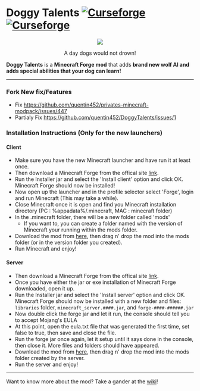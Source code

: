 Doggy Talents [![Curseforge](http://cf.way2muchnoise.eu/full_doggy-talents_downloads.svg)](https://minecraft.curseforge.com/projects/doggy-talents) [![Curseforge](http://cf.way2muchnoise.eu/versions/For%20MC_doggy-talents_all.svg)](https://minecraft.curseforge.com/projects/doggy-talents)
===========

<p align="center"><img src="https://github.com/ProPercivalalb/DoggyTalents/blob/master/images/logo.PNG"></p>
<p align="center">A day dogs would not drown!</p>

**Doggy Talents** is a **Minecraft Forge mod** that adds **brand new wolf AI and adds special abilities that your dog can learn!**

-----------------

### Fork New fix/Features

- Fix https://github.com/quentin452/privates-minecraft-modpack/issues/447
- Partialy Fix https://github.com/quentin452/DoggyTalents/issues/1

### Installation Instructions (Only for the new launchers)

#### Client
- Make sure you have the new Minecraft launcher and have run it at least once.
- Then download a Minecraft Forge from the offical site [link](https://files.minecraftforge.net/).
- Run the Installer jar and select the 'Install client' option and click OK. Minecraft Forge should now be installed!
- Now open up the launcher and in the profile selector select 'Forge', login and run Minecraft (This may take a while).
- Close Minecraft once it is open and find you Minecraft installation directory (PC : %appadata%/.minecraft, MAC : minecraft folder)
- In the .minecraft folder, there will be a new folder called 'mods'
  - If you want to, you can create a folder named with the version of Minecraft your running within the mods folder.
- Download the mod from [here](https://mods.curse.com/mc-mods/minecraft/271050-doggy-talents), then drag n' drop the mod into the mods folder (or in the version folder you created).
- Run Minecraft and enjoy!

#### Server
- Then download a Minecraft Forge from the offical site [link](https://files.minecraftforge.net/).
- Once you have either the jar or exe installation of Minecraft Forge downloaded, open it up.
- Run the Installer jar and select the 'Install server' option and click OK. Minecraft Forge should now be installed with a new folder and files: `libraries` folder, `minecraft_server.####.jar`, and `forge-####-######.jar`
- Now double click the forge jar and let it run, the console should tell you to accept Mojang's EULA
- At this point, open the eula.txt file that was generated the first time, set false to true, then save and close the file.
- Run the forge jar once again, let it setup until it says done in the console, then close it. More files and folders should have appeared.
- Download the mod from [here](https://mods.curse.com/mc-mods/minecraft/271050-doggy-talents), then drag n' drop the mod into the mods folder created by the server.
- Run the server and enjoy!

-----------------

Want to know more about the mod? Take a gander at the [wiki](https://github.com/ProPercivalalb/DoggyTalents/wiki)!
